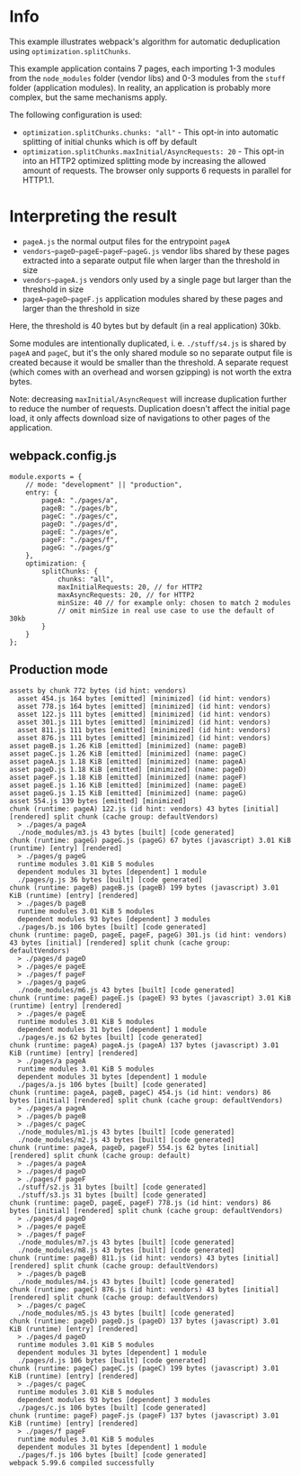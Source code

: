 # Info

This example illustrates webpack's algorithm for automatic deduplication using `optimization.splitChunks`.

This example application contains 7 pages, each importing 1-3 modules from the `node_modules` folder (vendor libs) and 0-3 modules from the `stuff` folder (application modules). In reality, an application is probably more complex, but the same mechanisms apply.

The following configuration is used:

- `optimization.splitChunks.chunks: "all"` - This opt-in into automatic splitting of initial chunks which is off by default
- `optimization.splitChunks.maxInitial/AsyncRequests: 20` - This opt-in into an HTTP2 optimized splitting mode by increasing the allowed amount of requests. The browser only supports 6 requests in parallel for HTTP1.1.

# Interpreting the result

- `pageA.js` the normal output files for the entrypoint `pageA`
- `vendors~pageD~pageE~pageF~pageG.js` vendor libs shared by these pages extracted into a separate output file when larger than the threshold in size
- `vendors~pageA.js` vendors only used by a single page but larger than the threshold in size
- `pageA~pageD~pageF.js` application modules shared by these pages and larger than the threshold in size

Here, the threshold is 40 bytes but by default (in a real application) 30kb.

Some modules are intentionally duplicated, i. e. `./stuff/s4.js` is shared by `pageA` and `pageC`, but it's the only shared module so no separate output file is created because it would be smaller than the threshold. A separate request (which comes with an overhead and worsen gzipping) is not worth the extra bytes.

Note: decreasing `maxInitial/AsyncRequest` will increase duplication further to reduce the number of requests. Duplication doesn't affect the initial page load, it only affects download size of navigations to other pages of the application.

## webpack.config.js

```
module.exports = {
	// mode: "development" || "production",
	entry: {
		pageA: "./pages/a",
		pageB: "./pages/b",
		pageC: "./pages/c",
		pageD: "./pages/d",
		pageE: "./pages/e",
		pageF: "./pages/f",
		pageG: "./pages/g"
	},
	optimization: {
		splitChunks: {
			chunks: "all",
			maxInitialRequests: 20, // for HTTP2
			maxAsyncRequests: 20, // for HTTP2
			minSize: 40 // for example only: chosen to match 2 modules
			// omit minSize in real use case to use the default of 30kb
		}
	}
};
```

## Production mode

```
assets by chunk 772 bytes (id hint: vendors)
  asset 454.js 164 bytes [emitted] [minimized] (id hint: vendors)
  asset 778.js 164 bytes [emitted] [minimized] (id hint: vendors)
  asset 122.js 111 bytes [emitted] [minimized] (id hint: vendors)
  asset 301.js 111 bytes [emitted] [minimized] (id hint: vendors)
  asset 811.js 111 bytes [emitted] [minimized] (id hint: vendors)
  asset 876.js 111 bytes [emitted] [minimized] (id hint: vendors)
asset pageB.js 1.26 KiB [emitted] [minimized] (name: pageB)
asset pageC.js 1.26 KiB [emitted] [minimized] (name: pageC)
asset pageA.js 1.18 KiB [emitted] [minimized] (name: pageA)
asset pageD.js 1.18 KiB [emitted] [minimized] (name: pageD)
asset pageF.js 1.18 KiB [emitted] [minimized] (name: pageF)
asset pageE.js 1.16 KiB [emitted] [minimized] (name: pageE)
asset pageG.js 1.15 KiB [emitted] [minimized] (name: pageG)
asset 554.js 139 bytes [emitted] [minimized]
chunk (runtime: pageA) 122.js (id hint: vendors) 43 bytes [initial] [rendered] split chunk (cache group: defaultVendors)
  > ./pages/a pageA
  ./node_modules/m3.js 43 bytes [built] [code generated]
chunk (runtime: pageG) pageG.js (pageG) 67 bytes (javascript) 3.01 KiB (runtime) [entry] [rendered]
  > ./pages/g pageG
  runtime modules 3.01 KiB 5 modules
  dependent modules 31 bytes [dependent] 1 module
  ./pages/g.js 36 bytes [built] [code generated]
chunk (runtime: pageB) pageB.js (pageB) 199 bytes (javascript) 3.01 KiB (runtime) [entry] [rendered]
  > ./pages/b pageB
  runtime modules 3.01 KiB 5 modules
  dependent modules 93 bytes [dependent] 3 modules
  ./pages/b.js 106 bytes [built] [code generated]
chunk (runtime: pageD, pageE, pageF, pageG) 301.js (id hint: vendors) 43 bytes [initial] [rendered] split chunk (cache group: defaultVendors)
  > ./pages/d pageD
  > ./pages/e pageE
  > ./pages/f pageF
  > ./pages/g pageG
  ./node_modules/m6.js 43 bytes [built] [code generated]
chunk (runtime: pageE) pageE.js (pageE) 93 bytes (javascript) 3.01 KiB (runtime) [entry] [rendered]
  > ./pages/e pageE
  runtime modules 3.01 KiB 5 modules
  dependent modules 31 bytes [dependent] 1 module
  ./pages/e.js 62 bytes [built] [code generated]
chunk (runtime: pageA) pageA.js (pageA) 137 bytes (javascript) 3.01 KiB (runtime) [entry] [rendered]
  > ./pages/a pageA
  runtime modules 3.01 KiB 5 modules
  dependent modules 31 bytes [dependent] 1 module
  ./pages/a.js 106 bytes [built] [code generated]
chunk (runtime: pageA, pageB, pageC) 454.js (id hint: vendors) 86 bytes [initial] [rendered] split chunk (cache group: defaultVendors)
  > ./pages/a pageA
  > ./pages/b pageB
  > ./pages/c pageC
  ./node_modules/m1.js 43 bytes [built] [code generated]
  ./node_modules/m2.js 43 bytes [built] [code generated]
chunk (runtime: pageA, pageD, pageF) 554.js 62 bytes [initial] [rendered] split chunk (cache group: default)
  > ./pages/a pageA
  > ./pages/d pageD
  > ./pages/f pageF
  ./stuff/s2.js 31 bytes [built] [code generated]
  ./stuff/s3.js 31 bytes [built] [code generated]
chunk (runtime: pageD, pageE, pageF) 778.js (id hint: vendors) 86 bytes [initial] [rendered] split chunk (cache group: defaultVendors)
  > ./pages/d pageD
  > ./pages/e pageE
  > ./pages/f pageF
  ./node_modules/m7.js 43 bytes [built] [code generated]
  ./node_modules/m8.js 43 bytes [built] [code generated]
chunk (runtime: pageB) 811.js (id hint: vendors) 43 bytes [initial] [rendered] split chunk (cache group: defaultVendors)
  > ./pages/b pageB
  ./node_modules/m4.js 43 bytes [built] [code generated]
chunk (runtime: pageC) 876.js (id hint: vendors) 43 bytes [initial] [rendered] split chunk (cache group: defaultVendors)
  > ./pages/c pageC
  ./node_modules/m5.js 43 bytes [built] [code generated]
chunk (runtime: pageD) pageD.js (pageD) 137 bytes (javascript) 3.01 KiB (runtime) [entry] [rendered]
  > ./pages/d pageD
  runtime modules 3.01 KiB 5 modules
  dependent modules 31 bytes [dependent] 1 module
  ./pages/d.js 106 bytes [built] [code generated]
chunk (runtime: pageC) pageC.js (pageC) 199 bytes (javascript) 3.01 KiB (runtime) [entry] [rendered]
  > ./pages/c pageC
  runtime modules 3.01 KiB 5 modules
  dependent modules 93 bytes [dependent] 3 modules
  ./pages/c.js 106 bytes [built] [code generated]
chunk (runtime: pageF) pageF.js (pageF) 137 bytes (javascript) 3.01 KiB (runtime) [entry] [rendered]
  > ./pages/f pageF
  runtime modules 3.01 KiB 5 modules
  dependent modules 31 bytes [dependent] 1 module
  ./pages/f.js 106 bytes [built] [code generated]
webpack 5.99.6 compiled successfully
```
